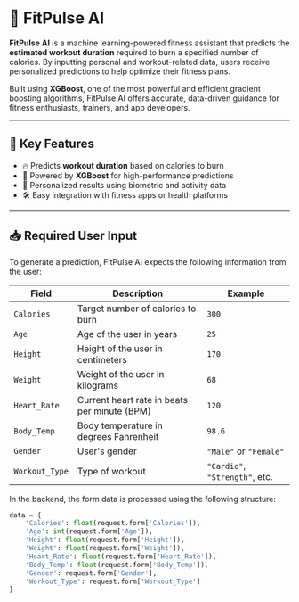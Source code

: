 # 💪 FitPulse AI

**FitPulse AI** is a machine learning-powered fitness assistant that predicts the **estimated workout duration** required to burn a specified number of calories. By inputting personal and workout-related data, users receive personalized predictions to help optimize their fitness plans.

Built using **XGBoost**, one of the most powerful and efficient gradient boosting algorithms, FitPulse AI offers accurate, data-driven guidance for fitness enthusiasts, trainers, and app developers.

---

## 🚀 Key Features

- 🔥 Predicts **workout duration** based on calories to burn
- 🧠 Powered by **XGBoost** for high-performance predictions
- 🧍 Personalized results using biometric and activity data
- 🛠️ Easy integration with fitness apps or health platforms

---

## 📥 Required User Input

To generate a prediction, FitPulse AI expects the following information from the user:

| Field         | Description                                      | Example             |
|---------------|--------------------------------------------------|---------------------|
| `Calories`    | Target number of calories to burn                | `300`               |
| `Age`         | Age of the user in years                         | `25`                |
| `Height`      | Height of the user in centimeters                | `170`               |
| `Weight`      | Weight of the user in kilograms                  | `68`                |
| `Heart_Rate`  | Current heart rate in beats per minute (BPM)     | `120`               |
| `Body_Temp`   | Body temperature in degrees Fahrenheit            | `98.6`              |
| `Gender`      | User's gender                                    | `"Male"` or `"Female"` |
| `Workout_Type`| Type of workout                                  | `"Cardio"`, `"Strength"`, etc. |

In the backend, the form data is processed using the following structure:

```python
data = {
    'Calories': float(request.form['Calories']),
    'Age': int(request.form['Age']),
    'Height': float(request.form['Height']),
    'Weight': float(request.form['Weight']),
    'Heart_Rate': float(request.form['Heart_Rate']),
    'Body_Temp': float(request.form['Body_Temp']),
    'Gender': request.form['Gender'],
    'Workout_Type': request.form['Workout_Type']
}
